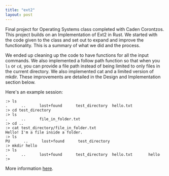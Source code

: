 ```yaml
---
title: "ext2"
layout: post
---
```


Final project for Operating Systems class completed with Caden Corontzos. This project builds on an Implementation of Ext2 in Rust. We started with the code given to the class and set out to expand and improve the functionality. This is a summary of what we did and the process.

We ended up cleaning up the code to have functions for all the input commands. We also implemented a follow path function so that when you `ls` or `cd`, you can provide a file path instead of being limited to only files in the current directory. We also implemented cat and a limited version of mkdir. These improvements are detailed in the Design and Implementation section below.

Here's an example session:

```
:> ls
.      ..      lost+found      test_directory  hello.txt
:> cd test_directory
:> ls
.      ..      file_in_folder.txt
:> cd ..
:> cat test_directory/file_in_folder.txt
Hello! I'm a file inside a folder.
:> ls
PU      ..      lost+found      test_directory
:> mkdir hello
:> ls
.      ..      lost+found      test_directory  hello.txt       hello
:>
```

More information [here](https://github.com/AriaKillebrewBruehl/cs393_ext2/tree/trunk).
